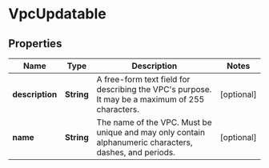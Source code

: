 

# VpcUpdatable


## Properties

| Name | Type | Description | Notes |
|------------ | ------------- | ------------- | -------------|
|**description** | **String** | A free-form text field for describing the VPC&#39;s purpose. It may be a maximum of 255 characters. |  [optional] |
|**name** | **String** | The name of the VPC. Must be unique and may only contain alphanumeric characters, dashes, and periods. |  [optional] |



